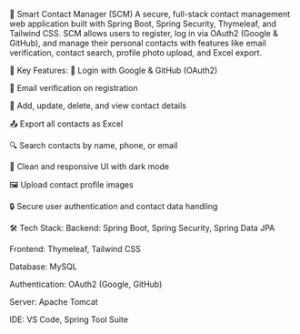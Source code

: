 🔐 Smart Contact Manager (SCM) A secure, full-stack contact management web application built with Spring Boot, Spring Security, Thymeleaf, and Tailwind CSS. SCM allows users to register, log in via OAuth2 (Google & GitHub), and manage their personal contacts with features like email verification, contact search, profile photo upload, and Excel export.

🚀 Key Features: 🔑 Login with Google & GitHub (OAuth2)

📧 Email verification on registration

📇 Add, update, delete, and view contact details

📤 Export all contacts as Excel

🔍 Search contacts by name, phone, or email

🌙 Clean and responsive UI with dark mode

🖼️ Upload contact profile images

🔒 Secure user authentication and contact data handling

🛠️ Tech Stack: Backend: Spring Boot, Spring Security, Spring Data JPA

Frontend: Thymeleaf, Tailwind CSS

Database: MySQL

Authentication: OAuth2 (Google, GitHub)

Server: Apache Tomcat

IDE: VS Code, Spring Tool Suite
